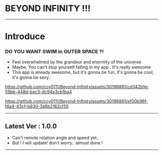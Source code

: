 # BEYOND INFINITY !!!

---

# Introduce

### DO YOU WANT SWIM in OUTER SPACE ?!
+ Feel overwhelmed by the grandeur and enormity of the universe
+ Maybe, You can't stop yourself falling in my app.. It's really awesome
+ This app is already awesome, but it's gonna be fun, it's gonna be cool, it's gonna be sexy..


https://github.com/ccy0111/Beyond-Infinity/assets/30198861/cd342b1e-59bb-448d-bec5-dc94e3cb1ba4


https://github.com/ccy0111/Beyond-Infinity/assets/30198861/ef00b96f-f4a4-43cf-b830-3a6b2182cf55


---

## Latest Ver : 1.0.0

+ Can't remote rotation angle and speed yet..
+ But ! I will update! don't worry.. almost done !


---

